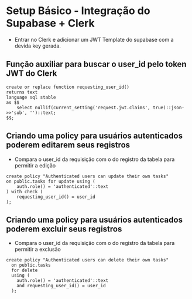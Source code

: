 # Setup Básico - Integração do Supabase + Clerk

-   Entrar no Clerk e adicionar um JWT Template do supabase com a devida key gerada.

## Função auxiliar para buscar o user_id pelo token JWT do Clerk

```
create or replace function requesting_user_id()
returns text
language sql stable
as $$
	select nullif(current_setting('request.jwt.claims', true)::json->>'sub', '')::text;
$$;
```

## Criando uma policy para usuários autenticados poderem editarem seus registros

-   Compara o user_id da requisição com o do registro da tabela para permitir a edição

```
create policy "Authenticated users can update their own tasks"
on public.tasks for update using (
	auth.role() = 'authenticated'::text
) with check (
	requesting_user_id() = user_id
);
```

## Criando uma policy para usuários autenticados poderem excluir seus registros

-   Compara o user_id da requisição com o do registro da tabela para permitir a exclusão

```
create policy "Authenticated users can delete their own tasks"
  on public.tasks
  for delete
  using (
    auth.role() = 'authenticated'::text
    and requesting_user_id() = user_id
  );
```
